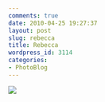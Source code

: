 ```yaml
---
comments: true
date: 2010-04-25 19:27:37
layout: post
slug: rebecca
title: Rebecca
wordpress_id: 3114
categories:
- PhotoBlog
---
```


![](http://ryanfitzer.com/main/wp-content/uploads/2010/04/2010-02-26-at-13-59-24.jpg)
